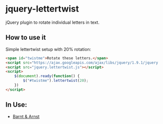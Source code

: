 jquery-lettertwist
==================

jQuery plugin to rotate individual letters in text.

## How to use it
Simple lettertwist setup with 20% rotation:

```html
<span id="twistme">Rotate these letters.</span>
<script src="https://ajax.googleapis.com/ajax/libs/jquery/1.9.1/jquery.min.js"></script>
<script src="jquery.lettertwist.js"></script>
<script>
	$(document).ready(function() {
		$("#twistme").lettertwist(20);
	})
</script>
```

## In Use:
- [Barnt & Arnst](http://barntarnst.com)